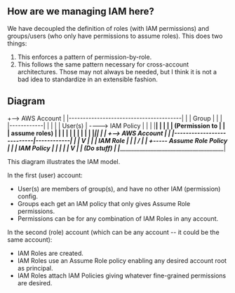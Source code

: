 ## How are we managing IAM here?
We have decoupled the definition of roles (with IAM permissions) and groups/users (who only have permissions to assume roles). This does two things:
1) This enforces a pattern of permission-by-role.
2) This follows the same pattern necessary for cross-account architectures. Those may not always be needed, but I think it is not a bad idea to standardize in an extensible fashion.

## Diagram
+--> AWS Account
|   |----------------------------------------|
|   |  Group                                 |
|   |  |------------|                        |
|   |  |   User(s)  | ----> IAM Policy       |
|   |  |____________|           |            |
|   |                    (Permission to      |
|   |                     assume roles)      |
|   |                           |            |
|   |                           |            |
|   |___________________________|____________|
|                               |
+--> AWS Account                |
|   |---------------------------|------------|
|   |                           V            |
|   |                      IAM Role          |
|   |                     /     |            |
+----- Assume Role Policy       |            |
    |                       IAM Policy       |
    |                           |            |
    |                           V            |
    |                       (Do stuff)       |
    |________________________________________|

This diagram illustrates the IAM model.

In the first (user) account:
 - User(s) are members of group(s), and have no other IAM (permission) config.
 - Groups each get an IAM policy that only gives Assume Role permissions.
 - Permissions can be for any combination of IAM Roles in any account.

In the second (role) account (which can be any account -- it could be the same account):
 - IAM Roles are created.
 - IAM Roles use an Assume Role policy enabling any desired account root as principal.
 - IAM Roles attach IAM Policies giving whatever fine-grained permissions are desired.
